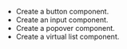 - Create a button component.
- Create an input component.
- Create a popover component.
- Create a virtual list component.

